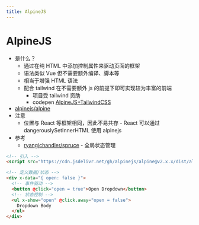 ```yaml
---
title: AlpineJS
---
```


# AlpineJS
* 是什么？
  * 通过在纯 HTML 中添加控制属性来驱动页面的框架
  * 语法类似 Vue 但不需要额外编译、脚本等
  * 相当于增强 HTML 语法
  * 配合 tailwind 在不需要额外 js 的前提下即可实现较为丰富的前端
    * 项目受 tailwind 资助
    * codepen [AlpineJS+TailwindCSS](https://codepen.io/wenerme/pen/MWjemLX)
* [alpinejs/alpine](https://github.com/alpinejs/alpine)
* 注意
  * 位置与 React 等框架相同，因此不易共存 - React 可以通过 dangerouslySetInnerHTML 使用 alpinejs
* 参考
  * [ryangjchandler/spruce](https://github.com/ryangjchandler/spruce) - 全局状态管理

```html
<!-- 引入 -->
<script src="https://cdn.jsdelivr.net/gh/alpinejs/alpine@v2.x.x/dist/alpine.min.js" defer></script>

<!-- 定义数据/状态 -->
<div x-data="{ open: false }">
  <!-- 事件驱动 -->
  <button @click="open = true">Open Dropdown</button>
  <!-- 状态控制 -->
  <ul x-show="open" @click.away="open = false">
    Dropdown Body
  </ul>
</div>
```
